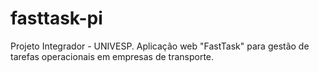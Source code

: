 # fasttask-pi
Projeto Integrador - UNIVESP. Aplicação web "FastTask" para gestão de tarefas operacionais em empresas de transporte.
